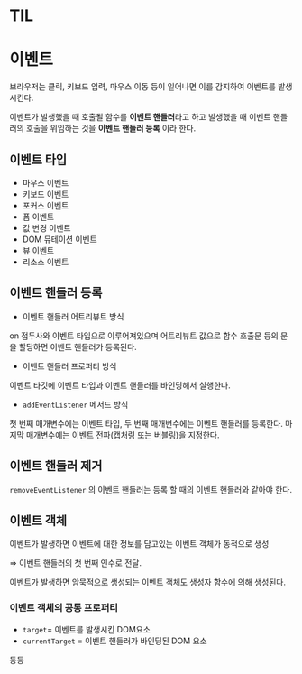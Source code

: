 # TIL

# 이벤트

브라우저는 클릭, 키보드 입력, 마우스 이동 등이 일어나면 이를 감지하여 이벤트를 발생시킨다.

이벤트가 발생했을 때 호출될 함수를 **이벤트 핸들러**라고 하고 발생했을 때 이벤트 핸들러의 호출을 위임하는 것을 **이벤트 핸들러 등록** 이라 한다.

## 이벤트 타입

- 마우스 이벤트
- 키보드 이벤트
- 포커스 이벤트
- 폼 이벤트
- 값 변경 이벤트
- DOM 뮤테이션 이벤트
- 뷰 이벤트
- 리소스 이벤트

## 이벤트 핸들러 등록

- 이벤트 핸들러 어트리뷰트 방식

on 접두사와 이벤트 타입으로 이루어져있으며 어트리뷰트 값으로 함수 호출문 등의 문을 할당하면 이벤트 핸들러가 등록된다.

- 이벤트 핸들러 프로퍼티 방식

이벤트 타깃에 이벤트 타입과 이벤트 핸들러를 바인딩해서 실행한다.

- `addEventListener` 메서드 방식

첫 번째 매개변수에는 이벤트 타입, 두 번째 매개변수에는 이벤트 핸들러를 등록한다. 마지막 매개변수에는 이벤트 전파(캡처링 또는 버블링)을 지정한다.

## 이벤트 핸들러 제거

`removeEventListener` 의 이벤트 핸들러는 등록 할 때의 이벤트 핸들러와 같아야 한다.

## 이벤트 객체

이벤트가 발생하면 이벤트에 대한 정보를 담고있는 이벤트 객체가 동적으로 생성

⇒ 이벤트 핸들러의 첫 번째 인수로 전달.

이벤트가 발생하면 암묵적으로 생성되는 이벤트 객체도 생성자 함수에 의해 생성된다.

### 이벤트 객체의 공통 프로퍼티

- `target`= 이벤트를 발생시킨 DOM요소
- `currentTarget` = 이벤트 핸들러가 바인딩된 DOM 요소

등등
